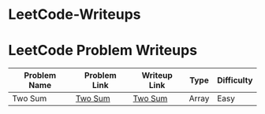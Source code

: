# LeetCode-Writeups

# LeetCode Problem Writeups

| Problem Name | Problem Link                                                  | Writeup Link                     | Type  | Difficulty |
| ------------ | ------------------------------------------------------------- | -------------------------------- | ----- | ---------- |
| Two Sum      | [Two Sum](https://leetcode.com/problems/two-sum/description/) | [Two Sum](./Two%20Sum/README.md) | Array | Easy       |

